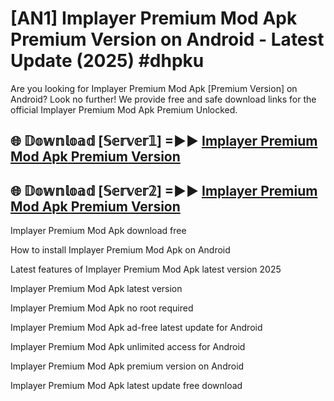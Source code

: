 # [AN1] Implayer Premium Mod Apk Premium Version on Android - Latest Update (2025) #dhpku

Are you looking for Implayer Premium Mod Apk [Premium Version] on Android? Look no further! We provide free and safe download links for the official Implayer Premium Mod Apk Premium Unlocked.

## 🌐 𝔻𝕠𝕨𝕟𝕝𝕠𝕒𝕕 [𝕊𝕖𝕣𝕧𝕖𝕣𝟙] =►► [Implayer Premium Mod Apk Premium Version](https://aan1.pages.dev?q=Implayer+Premium+Mod+Apk&ref=A1A)

## 🌐 𝔻𝕠𝕨𝕟𝕝𝕠𝕒𝕕 [𝕊𝕖𝕣𝕧𝕖𝕣𝟚] =►► [Implayer Premium Mod Apk Premium Version](https://aan1.pages.dev?q=Implayer+Premium+Mod+Apk&ref=A1A)

Implayer Premium Mod Apk download free

How to install Implayer Premium Mod Apk on Android

Latest features of Implayer Premium Mod Apk latest version 2025

Implayer Premium Mod Apk latest version

Implayer Premium Mod Apk no root required

Implayer Premium Mod Apk ad-free latest update for Android

Implayer Premium Mod Apk unlimited access for Android

Implayer Premium Mod Apk premium version on Android

Implayer Premium Mod Apk latest update free download